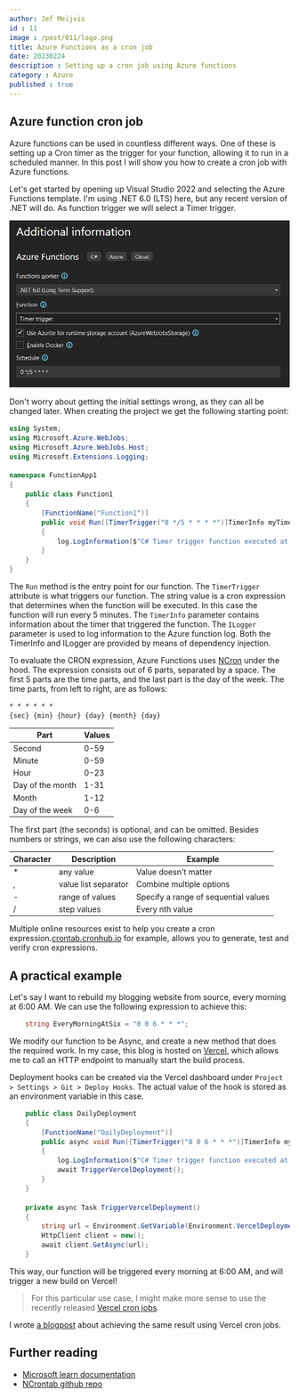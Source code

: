 ```yaml
---
author: Jef Meijvis
id : 11
image : /post/011/logo.png
title: Azure Functions as a cron job
date: 20230224
description : Setting up a cron job using Azure functions
category : Azure
published : true
---
```


## Azure function cron job
Azure functions can be used in countless different ways. One of these is setting up a Cron timer as the trigger for your function, allowing it to run in a scheduled manner. In this post I will show you how to create a cron job with Azure functions.

Let's get started by opening up Visual Studio 2022 and selecting the Azure Functions template. I'm using .NET 6.0 (LTS) here, but any recent version of .NET will do. As function trigger we will select a Timer trigger.  

![Creating a new functions project in Visual Studio 2022](/content/011-azure-functions-cron-job/images/azure-functions-template.png)

Don't worry about getting the initial settings wrong, as they can all be changed later. When creating the project we get the following starting point:

```csharp
using System;
using Microsoft.Azure.WebJobs;
using Microsoft.Azure.WebJobs.Host;
using Microsoft.Extensions.Logging;

namespace FunctionApp1
{
    public class Function1
    {
        [FunctionName("Function1")]
        public void Run([TimerTrigger("0 */5 * * * *")]TimerInfo myTimer, ILogger log)
        {
            log.LogInformation($"C# Timer trigger function executed at: {DateTime.Now}");
        }
    }
}
```

The `Run` method is the entry point for our function. The `TimerTrigger` attribute is what triggers our function. The string value is a cron expression that determines when the function will be executed. In this case the function will run every 5 minutes. The `TimerInfo` parameter contains information about the timer that triggered the function. The `ILogger` parameter is used to log information to the Azure function log. Both the TimerInfo and ILogger are provided by means of dependency injection.

To evaluate the CRON expression, Azure Functions uses [NCron](https://github.com/atifaziz/NCrontab) under the hood. 
The expression consists out of 6 parts, separated by a space. The first 5 parts are the time parts, and the last part is the day of the week. The time parts, from left to right, are as follows:

```markdown
* * * * * *
{sec} {min} {hour} {day} {month} {day}

```


|Part               |Values |
|---                |---    |
|Second             |0-59   |   
|Minute             |0-59   |   
|Hour               |0-23   |  
|Day of the month   |1-31   |   
|Month              |1-12   |   
|Day of the week    |0-6    |  

The first part (the seconds) is optional, and can be omitted. Besides numbers or strings, we can also use the following characters:

|Character  |Description            |Example                                |
|---        |---                    |---                                    |
|*          |any value              | Value doesn't matter                  |
|,          |value list separator   | Combine multiple options              |
|-          |range of values        | Specify a range of sequential values  |
|/          |step values            | Every nth value                       |


Multiple online resources exist to help you create a cron expression.[crontab.cronhub.io](https://crontab.cronhub.io/) for example, allows you to generate, test and verify cron expressions.

## A practical example
Let's say I want to rebuild my blogging website from source, every morning at 6:00 AM.
We can use the following expression to achieve this:
```csharp
    string EveryMorningAtSix = "0 0 6 * * *";
```

We modify our function to be Async, and create a new method that does the required work.
In my case, this blog is hosted on [Vercel](https://vercel.com/), which allows me to call an HTTP endpoint to manually start the build process.



Deployment hooks can be created via the Vercel dashboard under `Project > Settings > Git > Deploy Hooks`.
The actual value of the hook is stored as an environment variable in this case.

```csharp
    public class DailyDeployment
    {
        [FunctionName("DailyDeployment")]
        public async void Run([TimerTrigger("0 0 6 * * *")]TimerInfo myTimer, ILogger log)
        {
            log.LogInformation($"C# Timer trigger function executed at: {DateTime.Now}");
            await TriggerVercelDeployment();
        }
    }

    private async Task TriggerVercelDeployment()
    {
        string url = Environment.GetVariable(Environment.VercelDeploymentHook);
        HttpClient client = new();
        await client.GetAsync(url);
    }
```

This way, our function will be triggered every morning at 6:00 AM, and will trigger a new build on Vercel!

> For this particular use case, I might make more sense to use the recently released [Vercel cron jobs](https://vercel.com/guides/how-to-setup-cron-jobs-on-vercel).

I wrote [a blogpost](/blog/012-vercel-cron-jobs) about achieving the same result using Vercel cron jobs.

## Further reading
- [Microsoft learn documentation](https://learn.microsoft.com/en-us/azure/azure-functions/functions-bindings-timer?tabs=in-process&pivots=programming-language-csharp#ncrontab-expressions)
- [NCrontab github repo](https://github.com/atifaziz/NCrontab)